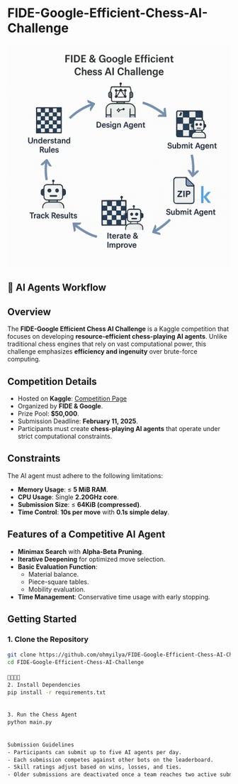 # FIDE-Google-Efficient-Chess-AI-Challenge

![Chess AI Agents Workflow](30b12fa6-a06c-4e9b-9ed5-50e08164c795.png)

## 🧠 AI Agents Workflow

## Overview
The **FIDE-Google Efficient Chess AI Challenge** is a Kaggle competition that focuses on developing **resource-efficient chess-playing AI agents**. Unlike traditional chess engines that rely on vast computational power, this challenge emphasizes **efficiency and ingenuity** over brute-force computing.

## Competition Details
- Hosted on **Kaggle**: [Competition Page](https://www.kaggle.com/competitions/fide-google-efficiency-chess-ai-challenge)
- Organized by **FIDE & Google**.
- Prize Pool: **$50,000**.
- Submission Deadline: **February 11, 2025**.
- Participants must create **chess-playing AI agents** that operate under strict computational constraints.

## Constraints
The AI agent must adhere to the following limitations:
- **Memory Usage**: ≤ **5 MiB RAM**.
- **CPU Usage**: Single **2.20GHz core**.
- **Submission Size**: ≤ **64KiB (compressed)**.
- **Time Control**: **10s per move** with **0.1s simple delay**.

## Features of a Competitive AI Agent
- **Minimax Search** with **Alpha-Beta Pruning**.
- **Iterative Deepening** for optimized move selection.
- **Basic Evaluation Function**:
  - Material balance.
  - Piece-square tables.
  - Mobility evaluation.
- **Time Management**: Conservative time usage with early stopping.

## Getting Started
### **1. Clone the Repository**
```bash
git clone https://github.com/ohmyilya/FIDE-Google-Efficient-Chess-AI-Challenge.git
cd FIDE-Google-Efficient-Chess-AI-Challenge


2. Install Dependencies
pip install -r requirements.txt


3. Run the Chess Agent
python main.py


Submission Guidelines
- Participants can submit up to five AI agents per day.
- Each submission competes against other bots on the leaderboard.
- Skill ratings adjust based on wins, losses, and ties.
- Older submissions are deactivated once a team reaches two active submissions.

